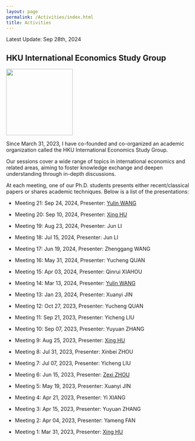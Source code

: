 ```yaml
---
layout: page
permalink: /Activities/index.html
title: Activities
---
```


Latest Update: Sep 28th, 2024&nbsp;

## HKU International Economics Study Group

<img src="https://huxingecon.github.io/HKU_IESG.jpg"  height="180" align=center ><br>

Since March 31, 2023, I have co-founded and co-organized an academic organization called the HKU International Economics Study Group.<br>

Our sessions cover a wide range of topics in international economics and related areas, aiming to foster knowledge exchange and deepen understanding through in-depth discussions.<br>

At each meeting, one of our Ph.D. students presents either recent/classical papers or shares academic techniques. Below is a list of the presentations:<br>

- Meeting 21: Sep 24, 2024, Presenter: [Yulin WANG](https://sites.google.com/view/yulinw)<br>

- Meeting 20: Sep 10, 2024, Presenter: [Xing HU](https://huxing.site/)<br>

- Meeting 19: Aug 23, 2024, Presenter: Jun LI<br>

- Meeting 18: Jul 15, 2024, Presenter: Jun LI<br>

- Meeting 17: Jun 19, 2024, Presenter: Zhenggang WANG<br>

- Meeting 16: May 31, 2024, Presenter: Yucheng QUAN<br>

- Meeting 15: Apr 03, 2024, Presenter: Qinrui XIAHOU<br>

- Meeting 14: Mar 13, 2024, Presenter: [Yulin WANG](https://sites.google.com/view/yulinw)<br>

- Meeting 13: Jan 23, 2024, Presenter: Xuanyi JIN<br>

- Meeting 12: Oct 27, 2023, Presenter: Yucheng QUAN<br>

- Meeting 11: Sep 21, 2023, Presenter: Yicheng LIU<br>

- Meeting 10: Sep 07, 2023, Presenter: Yuyuan ZHANG<br>

- Meeting 9: Aug 25, 2023, Presenter: [Xing HU](https://huxing.site/)<br>

- Meeting 8: Jul 31, 2023, Presenter: Xinbei ZHOU<br>

- Meeting 7: Jul 07, 2023, Presenter: Yicheng LIU<br>

- Meeting 6: Jun 15, 2023, Presenter: [Zexi ZHOU](https://zexizhou.weebly.com/)<br>

- Meeting 5: May 19, 2023, Presenter: Xuanyi JIN<br>

- Meeting 4: Apr 21, 2023, Presenter: Yi XIANG<br>

- Meeting 3: Apr 15, 2023, Presenter: Yuyuan ZHANG<br>

- Meeting 2: Apr 04, 2023, Presenter: Yameng FAN<br>

- Meeting 1: Mar 31, 2023, Presenter: [Xing HU](https://huxing.site/)<br>

  <br>


